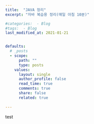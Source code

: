 ```yaml
---
title:  "JAVA 정리"
excerpt: "자바 복습용 정리(매일 아침 10분)"

#categories:  - Blog
#tags:  - Blog
last_modified_at: 2021-01-21


defaults:
  # _posts
  - scope:
      path: ""
      type: posts
    values:
      layout: single
      author_profile: false
      read_time: true
      comments: true
      share: false
      related: true
      
---
```


test
